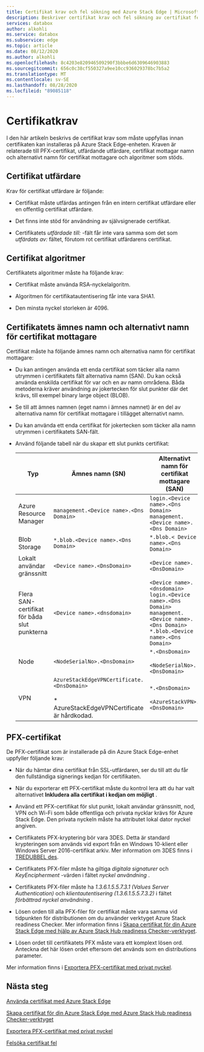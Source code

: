 ```yaml
---
title: Certifikat krav och fel sökning med Azure Stack Edge | Microsoft Docs
description: Beskriver certifikat krav och fel sökning av certifikat fel med Azure Stack Edge-enhet.
services: databox
author: alkohli
ms.service: databox
ms.subservice: edge
ms.topic: article
ms.date: 08/12/2020
ms.author: alkohli
ms.openlocfilehash: 8c4203e820946509290f3bbbe6d6309646903883
ms.sourcegitcommit: 656c0c38cf550327a9ee10cc936029378bc7b5a2
ms.translationtype: MT
ms.contentlocale: sv-SE
ms.lasthandoff: 08/28/2020
ms.locfileid: "89085118"
---
```

# <a name="certificate-requirements"></a>Certifikatkrav

I den här artikeln beskrivs de certifikat krav som måste uppfyllas innan certifikaten kan installeras på Azure Stack Edge-enheten. Kraven är relaterade till PFX-certifikat, utfärdande utfärdare, certifikat mottagar namn och alternativt namn för certifikat mottagare och algoritmer som stöds.

## <a name="certificate-issuing-authority"></a>Certifikat utfärdare

Krav för certifikat utfärdare är följande:

* Certifikat måste utfärdas antingen från en intern certifikat utfärdare eller en offentlig certifikat utfärdare.

* Det finns inte stöd för användning av självsignerade certifikat.

* Certifikatets *utfärdade till:* -fält får inte vara samma som det som *utfärdats av:* fältet, förutom rot certifikat utfärdarens certifikat.



## <a name="certificate-algorithms"></a>Certifikat algoritmer

Certifikatets algoritmer måste ha följande krav:

* Certifikat måste använda RSA-nyckelalgoritm.

* Algoritmen för certifikatautentisering får inte vara SHA1.

* Den minsta nyckel storleken är 4096.

## <a name="certificate-subject-name-and-subject-alternative-name"></a>Certifikatets ämnes namn och alternativt namn för certifikat mottagare

Certifikat måste ha följande ämnes namn och alternativa namn för certifikat mottagare:

* Du kan antingen använda ett enda certifikat som täcker alla namn utrymmen i certifikatets fält alternativa namn (SAN). Du kan också använda enskilda certifikat för var och en av namn områdena. Båda metoderna kräver användning av jokertecken för slut punkter där det krävs, till exempel binary large object (BLOB).

* Se till att ämnes namnen (eget namn i ämnes namnet) är en del av alternativa namn för certifikat mottagare i tillägget alternativt namn.

* Du kan använda ett enda certifikat för jokertecken som täcker alla namn utrymmen i certifikatets SAN-fält.

* Använd följande tabell när du skapar ett slut punkts certifikat:

    |Typ |Ämnes namn (SN)  |Alternativt namn för certifikat mottagare (SAN)  |Exempel på ämnes namn |
    |---------|---------|---------|---------|
    |Azure Resource Manager|`management.<Device name>.<Dns Domain>`|`login.<Device name>.<Dns Domain>`<br>`management.<Device name>.<Dns Domain>`|`management.mydevice1.microsoftdatabox.com` |
    |Blob Storage|`*.blob.<Device name>.<Dns Domain>`|`*.blob.< Device name>.<Dns Domain>`|`*.blob.mydevice1.microsoftdatabox.com` |
    |Lokalt användar gränssnitt| `<Device name>.<DnsDomain>`|`<Device name>.<DnsDomain>`| `mydevice1.microsoftdatabox.com` |
    |Flera SAN-certifikat för båda slut punkterna|`<Device name>.<dnsdomain>`|`<Device name>.<dnsdomain>`<br>`login.<Device name>.<Dns Domain>`<br>`management.<Device name>.<Dns Domain>`<br>`*.blob.<Device name>.<Dns Domain>`|`mydevice1.microsoftdatabox.com` |
    |Node|`<NodeSerialNo>.<DnsDomain>`|`*.<DnsDomain>`<br><br>`<NodeSerialNo>.<DnsDomain>`|`mydevice1.microsoftdatabox.com` |
    |VPN|`AzureStackEdgeVPNCertificate.<DnsDomain>`<br><br> * AzureStackEdgeVPNCertificate är hårdkodad.  | `*.<DnsDomain>`<br><br>`<AzureStackVPN>.<DnsDomain>` | `edgevpncertificate.microsoftdatabox.com`|
    
## <a name="pfx-certificate"></a>PFX-certifikat

De PFX-certifikat som är installerade på din Azure Stack Edge-enhet uppfyller följande krav:

* När du hämtar dina certifikat från SSL-utfärdaren, ser du till att du får den fullständiga signerings kedjan för certifikaten.

* När du exporterar ett PFX-certifikat måste du kontrol lera att du har valt alternativet **Inkludera alla certifikat i kedjan om möjligt** .

* Använd ett PFX-certifikat för slut punkt, lokalt användar gränssnitt, nod, VPN och Wi-Fi som både offentliga och privata nycklar krävs för Azure Stack Edge. Den privata nyckeln måste ha attributet lokal dator nyckel angiven.

* Certifikatets PFX-kryptering bör vara 3DES. Detta är standard krypteringen som används vid export från en Windows 10-klient eller Windows Server 2016-certifikat arkiv. Mer information om 3DES finns i [TREDUBBEL des](https://en.wikipedia.org/wiki/Triple_DES).

* Certifikatets PFX-filer måste ha giltiga *digitala signaturer* och *KeyEncipherment* -värden i fältet *nyckel användning* .

* Certifikatets PFX-filer måste ha *1.3.6.1.5.5.7.3.1 (Values Server Authentication)* och *klientautentisering (1.3.6.1.5.5.7.3.2)* i fältet *förbättrad nyckel användning* .

* Lösen orden till alla PFX-filer för certifikat måste vara samma vid tidpunkten för distributionen om du använder verktyget Azure Stack readiness Checker. Mer information finns i [Skapa certifikat för din Azure Stack Edge med hjälp av Azure Stack Hub readiness Checker-verktyget](azure-stack-edge-j-series-create-certificates-tool.md).

* Lösen ordet till certifikatets PFX måste vara ett komplext lösen ord. Anteckna det här lösen ordet eftersom det används som en distributions parameter.

Mer information finns i [Exportera PFX-certifikat med privat nyckel](azure-stack-edge-j-series-manage-certificates.md#export-certificates-as-pfx-format-with-private-key).

## <a name="next-steps"></a>Nästa steg

[Använda certifikat med Azure Stack Edge](azure-stack-edge-j-series-manage-certificates.md)

[Skapa certifikat för din Azure Stack Edge med Azure Stack Hub readiness Checker-verktyget](azure-stack-edge-j-series-create-certificates-tool.md)

[Exportera PFX-certifikat med privat nyckel](azure-stack-edge-j-series-manage-certificates.md#export-certificates-as-pfx-format-with-private-key)

[Felsöka certifikat fel](azure-stack-edge-j-series-certificate-troubleshooting.md)